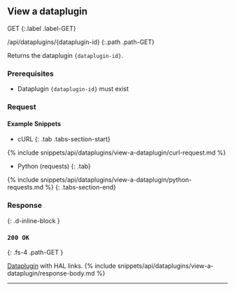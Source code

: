 ## View a dataplugin

GET
{:.label .label-GET}

/api/dataplugins/{dataplugin-id}
{:.path .path-GET}

Returns the dataplugin `{dataplugin-id}`.

### Prerequisites
- Dataplugin `{dataplugin-id}` must exist

### Request
#### Example Snippets
- cURL
{: .tab .tabs-section-start}

{% include snippets/api/dataplugins/view-a-dataplugin/curl-request.md %}

- Python (requests)
{: .tab}

{% include snippets/api/dataplugins/view-a-dataplugin/python-requests.md %}
{: .tabs-section-end}

### Response
{: .d-inline-block }

### `200 OK`
{: .fs-4 .path-GET }

[Dataplugin](#dataplugin) with HAL links.
{% include snippets/api/dataplugins/view-a-dataplugin/response-body.md %}

---
